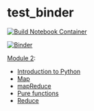 # test_binder

[![Build Notebook Container](https://github.com/chrispyl/test_binder/actions/workflows/binder.yml/badge.svg?event=push)](https://github.com/BigDataWUR/BigDataMOOC/actions/workflows/binder.yml)

[![Binder](https://mybinder.org/badge_logo.svg)](https://mybinder.org/v2/gh/BigDataWUR/BigDataMOOC/main) 

[Module 2](https://mybinder.org/v2/gh/BigDataWUR/BigDataMOOC/main?filepath=notebooks/module%202):  
* [Introduction to Python](https://mybinder.org/v2/gh/BigDataWUR/BigDataMOOC/main?filepath=notebooks/module%202/Introduction%20to%20Python.ipynb)  
* [Map](https://mybinder.org/v2/gh/BigDataWUR/BigDataMOOC/main?filepath=notebooks/module%202/map.ipynb)  
* [mapReduce](https://mybinder.org/v2/gh/BigDataWUR/BigDataMOOC/main?filepath=notebooks/module%202/map_reduce.ipynb)  
* [Pure functions](https://mybinder.org/v2/gh/BigDataWUR/BigDataMOOC/main?filepath=notebooks/module%202/pure_functions.ipynb)  
* [Reduce](https://mybinder.org/v2/gh/BigDataWUR/BigDataMOOC/main?filepath=notebooks/module%202/reduce.ipynb)  
